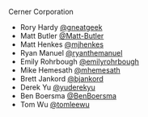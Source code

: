 Cerner Corporation

- Rory Hardy [@gneatgeek]
- Matt Butler [@Matt-Butler]
- Matt Henkes [@mjhenkes]
- Ryan Manuel [@ryanthemanuel]
- Emily Rohrbough [@emilyrohrbough]
- Mike Hemesath [@mhemesath]
- Brett Jankord [@bjankord]
- Derek Yu [@yuderekyu]
- Ben Boersma [@BenBoersma]
- Tom Wu [@tomleewu]

[@gneatgeek]: https://github.com/gneatgeek
[@Matt-Butler]: https://github.com/Matt-Butler
[@mjhenkes]: http://github.com/mjhenkes
[@ryanthemanuel]: https://github.com/ryanthemanuel
[@emilyrohrbough]: https://github.com/emilyrohrbough
[@mhemesath]: https://github.com/mhemesath
[@bjankord]: https://github.com/bjankord
[@yuderekyu]: https://github.com/yuderekyu
[@BenBoersma]: https://github.com/BenBoersma
[@tomleewu]: https://github.com/tomleewu
